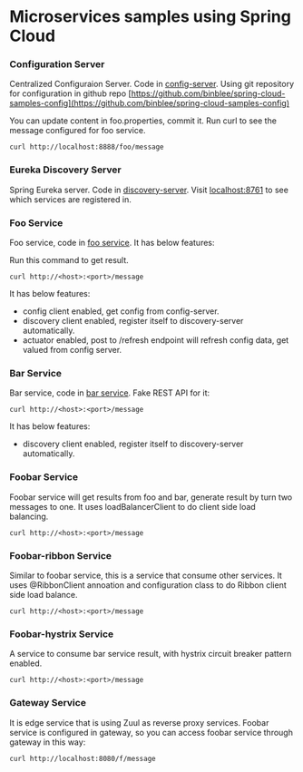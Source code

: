 # Microservices samples using Spring Cloud


### Configuration Server

Centralized Configuraion Server. Code in [config-server](config-server). Using
git repository for configuration in github repo [https://github.com/binblee/spring-cloud-samples-config](https://github.com/binblee/spring-cloud-samples-config)

You can update content in foo.properties, commit it. Run curl to see the message configured for foo service.

```
curl http://localhost:8888/foo/message
```

### Eureka Discovery Server

Spring Eureka server. Code in [discovery-server](discovery-server). Visit
[localhost:8761](http://localhost:8761/) to see which services are registered
in.

### Foo Service
Foo service, code in [foo service](services/foo). It has below features:

Run this command to get result.

```
curl http://<host>:<port>/message
```
It has below features:

- config client enabled, get config from config-server.
- discovery client enabled, register itself to discovery-server automatically.
- actuator enabled, post to /refresh endpoint will refresh config data, get
valued from config server.

### Bar Service
Bar service, code in [bar service](services/bar). Fake REST API for it:

```
curl http://<host>:<port>/message
```

It has below features:

- discovery client enabled, register itself to discovery-server automatically.

### Foobar Service

Foobar service will get results from foo and bar, generate result by turn two
messages to one. It uses loadBalancerClient to do client side load balancing.

```
curl http://<host>:<port>/message
```

### Foobar-ribbon Service

Similar to foobar service, this is a service that consume other services.
It uses @RibbonClient annoation and configuration class to do Ribbon client
side load balance.

```
curl http://<host>:<port>/message
```

### Foobar-hystrix Service

A service to consume bar service result, with hystrix circuit breaker pattern
enabled.

```
curl http://<host>:<port>/message
```



### Gateway Service

It is edge service that is using Zuul as reverse proxy services. Foobar service
is configured in gateway, so you can access foobar service through gateway in
this way:

```
curl http://localhost:8080/f/message
```
